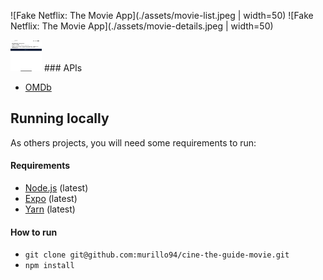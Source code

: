 ![Fake Netflix: The Movie App](./assets/movie-list.jpeg | width=50)
![Fake Netflix: The Movie App](./assets/movie-details.jpeg | width=50)

<img src="./assets/movie-details.jpeg" width="50" height="50">
### APIs

- [OMDb](http://www.omdbapi.com/)

## Running locally

As others projects, you will need some requirements to run:

#### Requirements

- [Node.js](https://nodejs.org/) (latest)
- [Expo](https://expo.io/) (latest)
- [Yarn](https://yarnpkg.com/) (latest)

#### How to run

- `git clone git@github.com:murillo94/cine-the-guide-movie.git`
- `npm install`